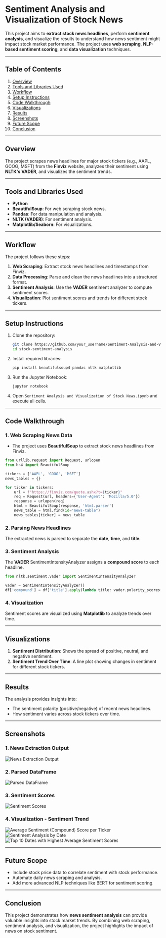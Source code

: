 # Sentiment Analysis and Visualization of Stock News

This project aims to **extract stock news headlines**, perform **sentiment analysis**, and visualize the results to understand how news sentiment might impact stock market performance. The project uses **web scraping**, **NLP-based sentiment scoring**, and **data visualization** techniques.

---

## Table of Contents
1. [Overview](#overview)
2. [Tools and Libraries Used](#tools-and-libraries-used)
3. [Workflow](#workflow)
4. [Setup Instructions](#setup-instructions)
5. [Code Walkthrough](#code-walkthrough)
6. [Visualizations](#visualizations)
7. [Results](#results)
8. [Screenshots](#screenshots)
9. [Future Scope](#future-scope)
10. [Conclusion](#conclusion)

---

## Overview

The project scrapes news headlines for major stock tickers (e.g., AAPL, GOOG, MSFT) from the **Finviz** website, analyzes their sentiment using **NLTK's VADER**, and visualizes the sentiment trends.

---

## Tools and Libraries Used

- **Python**
- **BeautifulSoup**: For web scraping stock news.
- **Pandas**: For data manipulation and analysis.
- **NLTK (VADER)**: For sentiment analysis.
- **Matplotlib/Seaborn**: For visualizations.

---

## Workflow

The project follows these steps:

1. **Web Scraping**: Extract stock news headlines and timestamps from Finviz.
2. **Data Processing**: Parse and clean the news headlines into a structured format.
3. **Sentiment Analysis**: Use the **VADER** sentiment analyzer to compute sentiment scores.
4. **Visualization**: Plot sentiment scores and trends for different stock tickers.

---

## Setup Instructions

1. Clone the repository:
   ```bash
   git clone https://github.com/your_username/Sentiment-Analysis-and-Visualization-of-Stock News.git
   cd stock-sentiment-analysis
   ```

2. Install required libraries:
   ```bash
   pip install beautifulsoup4 pandas nltk matplotlib
   ```

3. Run the Jupyter Notebook:
   ```bash
   jupyter notebook
   ```

4. Open `Sentiment Analysis and Visualization of Stock News.ipynb` and execute all cells.

---

## Code Walkthrough

### 1. Web Scraping News Data
- The project uses **BeautifulSoup** to extract stock news headlines from Finviz.

```python
from urllib.request import Request, urlopen
from bs4 import BeautifulSoup

tickers = ['AAPL', 'GOOG', 'MSFT']
news_tables = {}

for ticker in tickers:
    url = f"https://finviz.com/quote.ashx?t={ticker}"
    req = Request(url, headers={'User-Agent': 'Mozilla/5.0'})
    response = urlopen(req)
    html = BeautifulSoup(response, 'html.parser')
    news_table = html.find(id="news-table")
    news_tables[ticker] = news_table
```

### 2. Parsing News Headlines
The extracted news is parsed to separate the **date**, **time**, and **title**.

### 3. Sentiment Analysis
The **VADER** SentimentIntensityAnalyzer assigns a **compound score** to each headline.

```python
from nltk.sentiment.vader import SentimentIntensityAnalyzer

vader = SentimentIntensityAnalyzer()
df['compound'] = df['title'].apply(lambda title: vader.polarity_scores(title)['compound'])
```

### 4. Visualization
Sentiment scores are visualized using **Matplotlib** to analyze trends over time.

---

## Visualizations

1. **Sentiment Distribution**: Shows the spread of positive, neutral, and negative sentiment.
2. **Sentiment Trend Over Time**: A line plot showing changes in sentiment for different stock tickers.

---

## Results

The analysis provides insights into:
- The sentiment polarity (positive/negative) of recent news headlines.
- How sentiment varies across stock tickers over time.

---

## Screenshots

### 1. **News Extraction Output**
![News Extraction Output](https://github.com/user-attachments/assets/d23ccc82-9153-4611-aeac-8c8261088cd3)

### 2. **Parsed DataFrame**
![Parsed DataFrame](https://github.com/user-attachments/assets/b63b0311-661b-46f3-9242-a9acf5652fd2)

### 3. **Sentiment Scores**
![Sentiment Scores](https://github.com/user-attachments/assets/19066c16-c030-4c14-a3e9-7decdd510bb2)

### 4. **Visualization - Sentiment Trend**
![Average Sentiment (Compound) Score per Ticker](https://github.com/user-attachments/assets/6e1881be-3b2f-4957-9339-ec787a9da179)
![Sentiment Analysis by Date](https://github.com/user-attachments/assets/fead7cb7-ba80-40e9-a403-d971ece48f3c)
![Top 10 Dates with Highest Average Sentiment Scores](https://github.com/user-attachments/assets/73f41ecd-aeb4-4daf-8714-c9780120740a)

---

## Future Scope

- Include stock price data to correlate sentiment with stock performance.
- Automate daily news scraping and analysis.
- Add more advanced NLP techniques like BERT for sentiment scoring.

---

## Conclusion

This project demonstrates how **news sentiment analysis** can provide valuable insights into stock market trends. By combining web scraping, sentiment analysis, and visualization, the project highlights the impact of news on stock sentiment.

